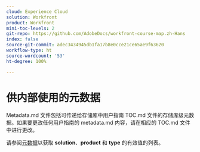 ```yaml
---
cloud: Experience Cloud
solution: Workfront
product: Workfront
mini-toc-levels: 2
git-repo: https://github.com/AdobeDocs/workfront-course-map.zh-Hans
index: false
source-git-commit: adec3434945db1fa17b8e0cce21ce65ae9f63620
workflow-type: ht
source-wordcount: '53'
ht-degree: 100%

---
```



# 供内部使用的元数据

Metadata.md 文件包括可传递给存储库中用户指南 TOC.md 文件的存储库级元数据。如果要更改任何用户指南的 metadata.md 内容，请在相应的 TOC.md 文件中进行更改。

请参阅[元数据](https://experienceleague.adobe.com/docs/authoring-guide-exl/using/editing/user-guide-setup/metadata.html?lang=zh-Hans)以获取 **solution**、**product** 和 **type** 的有效值的列表。
